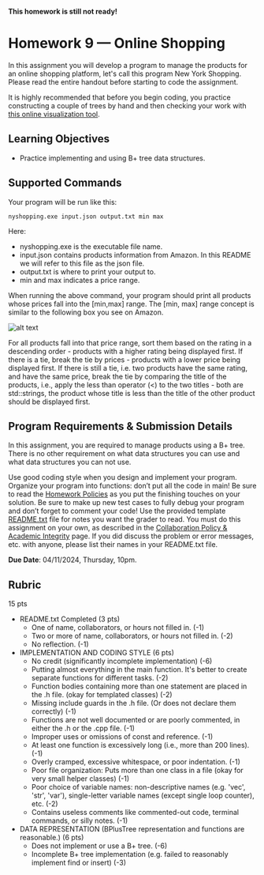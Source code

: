 **This homework is still not ready!**

# Homework 9 — Online Shopping

In this assignment you will develop a program to manage the products for an online shopping platform, let's call this program New York Shopping. Please read the entire handout before starting to code the assignment.

It is highly recommended that before you begin coding, you practice constructing a couple of trees by hand and then checking your work with [this online visualization tool](https://www.cs.usfca.edu/~galles/visualization/BPlusTree.html).

## Learning Objectives

- Practice implementing and using B+ tree data structures.

## Supported Commands

Your program will be run like this:

```console
nyshopping.exe input.json output.txt min max
```

Here:

- nyshopping.exe is the executable file name.
- input.json contains products information from Amazon. In this README we will refer to this file as the json file.
- output.txt is where to print your output to.
- min and max indicates a price range.

When running the above command, your program should print all products whose prices fall into the [min,max] range. The [min, max] range concept is similar to the following box you see on Amazon.

![alt text](amazon_price_range.png "amazon price range")

For all products fall into that price range, sort them based on the rating in a descending order - products with a higher rating being displayed first. If there is a tie, break the tie by prices - products with a lower price being displayed first. If there is still a tie, i.e. two products have the same rating, and have the same price, break the tie by comparing the title of the products, i.e., apply the less than operator (<) to the two titles - both are std::strings, the product whose title is less than the title of the other product should be displayed first.

## Program Requirements & Submission Details

In this assignment, you are required to manage products using a B+ tree. There is no other requirement on what data structures you can use and what data structures you can not use. 

Use good coding style when you design and implement your program. Organize your program into functions: don’t put all the code in main! Be sure to read the [Homework Policies](https://www.cs.rpi.edu/academics/courses/spring24/csci1200/homework_policies.php) as you put the finishing touches on your solution. Be sure to make up new test cases to fully debug your program and don’t forget to comment your code! Use the provided template [README.txt](./README.txt) file for notes you want the grader to read.
You must do this assignment on your own, as described in the [Collaboration Policy & Academic Integrity](https://www.cs.rpi.edu/academics/courses/spring24/csci1200/academic_integrity.php) page. If you did discuss the problem or error messages, etc. with anyone, please list their names in your README.txt file.

**Due Date**: 04/11/2024, Thursday, 10pm.

## Rubric

15 pts
 - README.txt Completed (3 pts)
   - One of name, collaborators, or hours not filled in. (-1)
   - Two or more of name, collaborators, or hours not filled in. (-2)
   - No reflection. (-1)
 - IMPLEMENTATION AND CODING STYLE (6 pts)
   - No credit (significantly incomplete implementation) (-6)
   - Putting almost everything in the main function. It's better to create separate functions for different tasks. (-2)
   - Function bodies containing more than one statement are placed in the .h file. (okay for templated classes) (-2)
   - Missing include guards in the .h file. (Or does not declare them correctly) (-1)
   - Functions are not well documented or are poorly commented, in either the .h or the .cpp file. (-1)
   - Improper uses or omissions of const and reference. (-1)
   - At least one function is excessively long (i.e., more than 200 lines). (-1)
   - Overly cramped, excessive whitespace, or poor indentation. (-1)
   - Poor file organization: Puts more than one class in a file (okay for very small helper classes) (-1)
   - Poor choice of variable names: non-descriptive names (e.g. 'vec', 'str', 'var'), single-letter variable names (except single loop counter), etc. (-2)
   - Contains useless comments like commented-out code, terminal commands, or silly notes. (-1)
 - DATA REPRESENTATION (BPlusTree representation and functions are reasonable.) (6 pts)
   - Does not implement or use a B+ tree. (-6)
   - Incomplete B+ tree implementation (e.g. failed to reasonably implement find or insert) (-3)
